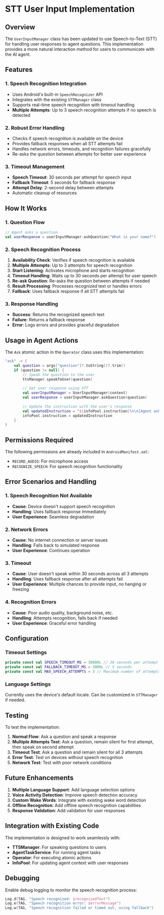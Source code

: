 # STT User Input Implementation

## Overview

The `UserInputManager` class has been updated to use Speech-to-Text (STT) for handling user responses to agent questions. This implementation provides a more natural interaction method for users to communicate with the AI agent.

## Features

### 1. Speech Recognition Integration
- Uses Android's built-in `SpeechRecognizer` API
- Integrates with the existing `STTManager` class
- Supports real-time speech recognition with timeout handling
- **Multiple Attempts**: Up to 3 speech recognition attempts if no speech is detected

### 2. Robust Error Handling
- Checks if speech recognition is available on the device
- Provides fallback responses when all STT attempts fail
- Handles network errors, timeouts, and recognition failures gracefully
- Re-asks the question between attempts for better user experience

### 3. Timeout Management
- **Speech Timeout**: 30 seconds per attempt for speech input
- **Fallback Timeout**: 5 seconds for fallback response
- **Attempt Delay**: 2-second delay between attempts
- Automatic cleanup of resources

## How It Works

### 1. Question Flow
```kotlin
// Agent asks a question
val userResponse = userInputManager.askQuestion("What is your name?")
```

### 2. Speech Recognition Process
1. **Availability Check**: Verifies if speech recognition is available
2. **Multiple Attempts**: Up to 3 attempts for speech recognition
3. **Start Listening**: Activates microphone and starts recognition
4. **Timeout Handling**: Waits up to 30 seconds per attempt for user speech
5. **Re-ask Question**: Re-asks the question between attempts if needed
6. **Result Processing**: Processes recognized text or handles errors
7. **Fallback**: Uses fallback response if all STT attempts fail

### 3. Response Handling
- **Success**: Returns the recognized speech text
- **Failure**: Returns a fallback response
- **Error**: Logs errors and provides graceful degradation

## Usage in Agent Actions

The `Ask` atomic action in the `Operator` class uses this implementation:

```kotlin
"ask" -> {
    val question = args["question"]?.toString()?.trim()
    if (question != null) {
        // Speak the question to the user
        ttsManager.speakToUser(question)
        
        // Get user response using STT
        val userInputManager = UserInputManager(context)
        val userResponse = userInputManager.askQuestion(question)
        
        // Update the instruction with the user's response
        val updatedInstruction = "${infoPool.instruction}\n\n[Agent asked: $question]\n[User responded: $userResponse]"
        infoPool.instruction = updatedInstruction
    }
}
```

## Permissions Required

The following permissions are already included in `AndroidManifest.xml`:
- `RECORD_AUDIO`: For microphone access
- `RECOGNIZE_SPEECH`: For speech recognition functionality

## Error Scenarios and Handling

### 1. Speech Recognition Not Available
- **Cause**: Device doesn't support speech recognition
- **Handling**: Uses fallback response immediately
- **User Experience**: Seamless degradation

### 2. Network Errors
- **Cause**: No internet connection or server issues
- **Handling**: Falls back to simulated response
- **User Experience**: Continues operation

### 3. Timeout
- **Cause**: User doesn't speak within 30 seconds across all 3 attempts
- **Handling**: Uses fallback response after all attempts fail
- **User Experience**: Multiple chances to provide input, no hanging or freezing

### 4. Recognition Errors
- **Cause**: Poor audio quality, background noise, etc.
- **Handling**: Attempts recognition, falls back if needed
- **User Experience**: Graceful error handling

## Configuration

### Timeout Settings
```kotlin
private const val SPEECH_TIMEOUT_MS = 30000L // 30 seconds per attempt
private const val FALLBACK_TIMEOUT_MS = 5000L // 5 seconds
private const val MAX_SPEECH_ATTEMPTS = 3 // Maximum number of attempts
```

### Language Settings
Currently uses the device's default locale. Can be customized in `STTManager` if needed.

## Testing

To test the implementation:

1. **Normal Flow**: Ask a question and speak a response
2. **Multiple Attempts Test**: Ask a question, remain silent for first attempt, then speak on second attempt
3. **Timeout Test**: Ask a question and remain silent for all 3 attempts
4. **Error Test**: Test on devices without speech recognition
5. **Network Test**: Test with poor network conditions

## Future Enhancements

1. **Multiple Language Support**: Add language selection options
2. **Voice Activity Detection**: Improve speech detection accuracy
3. **Custom Wake Words**: Integrate with existing wake word detection
4. **Offline Recognition**: Add offline speech recognition capabilities
5. **Response Validation**: Add validation for user responses

## Integration with Existing Code

The implementation is designed to work seamlessly with:
- **TTSManager**: For speaking questions to users
- **AgentTaskService**: For running agent tasks
- **Operator**: For executing atomic actions
- **InfoPool**: For updating agent context with user responses

## Debugging

Enable debug logging to monitor the speech recognition process:
```kotlin
Log.d(TAG, "Speech recognized: $recognizedText")
Log.e(TAG, "Speech recognition error: $errorMessage")
Log.w(TAG, "Speech recognition failed or timed out, using fallback")
``` 